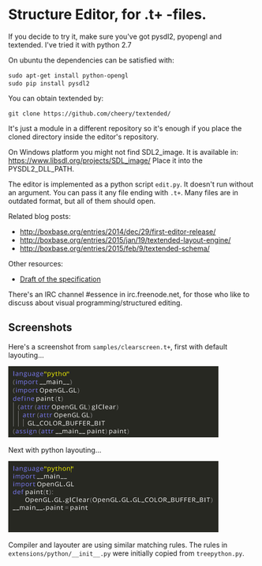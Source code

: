 # Structure Editor, for .t+ -files.

If you decide to try it, make sure you've got pysdl2, pyopengl and textended. I've tried it with python 2.7

On ubuntu the dependencies can be satisfied with:

    sudo apt-get install python-opengl
    sudo pip install pysdl2

You can obtain textended by:

    git clone https://github.com/cheery/textended/

It's just a module in a different repository so it's enough if you place the cloned directory inside the editor's repository.

On Windows platform you might not find SDL2_image. It is available in: https://www.libsdl.org/projects/SDL_image/ Place it into the PYSDL2_DLL_PATH.

The editor is implemented as a python script `edit.py`. It doesn't run without an argument. You can pass it any file ending with `.t+`. Many files are in outdated format, but all of them should open.

Related blog posts: 

 * http://boxbase.org/entries/2014/dec/29/first-editor-release/
 * http://boxbase.org/entries/2015/jan/19/textended-layout-engine/
 * http://boxbase.org/entries/2015/feb/9/textended-schema/

Other resources:

 * [Draft of the specification](https://docs.google.com/document/d/11IUQ77CNGlKYNRPlC2a9ZDM6PqHlUvd4R5-ugqcIbnM/edit?usp=sharing)

There's an IRC channel #essence in irc.freenode.net, for those who like to discuss about visual programming/structured editing.

## Screenshots

Here's a screenshot from `samples/clearscreen.t+`, first with default layouting...

![python mode off](screenshots/python-mode-off.png)

Next with python layouting...

![python mode on](screenshots/python-mode-on.png)

Compiler and layouter are using similar matching rules. The rules in `extensions/python/__init__.py` were initially copied from `treepython.py`.
